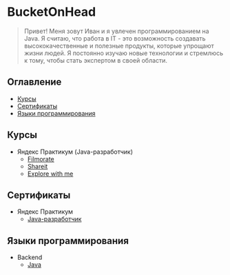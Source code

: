 # BucketOnHead
> Привет! Меня зовут Иван и я увлечен программированием на Java.
> Я считаю, что работа в IT - это возможность создавать
> высококачественные и полезные продукты, которые упрощают жизни людей.
> Я постоянно изучаю новые технологии и стремлюсь к тому,
> чтобы стать экспертом в своей области.

## Оглавление

- [Курсы](#курсы)
- [Сертификаты](#сертификаты)
- [Языки программирования](#языки-программирования)

## Курсы
- Яндекс Практикум (Java-разработчик)
  - [Filmorate](https://github.com/BucketOnHead/java-filmorate)
  - [Shareit](https://github.com/BucketOnHead/java-shareit)
  - [Explore with me](https://github.com/BucketOnHead/java-explore-with-me)

## Сертификаты
- Яндекс Практикум
  - [Java-разработчик](.readme/certificates/yandex/java-developer.pdf) 

## Языки программирования
- Backend
  - [Java](https://github.com/BucketOnHead?tab=repositories&q=&type=&language=java&sort=)